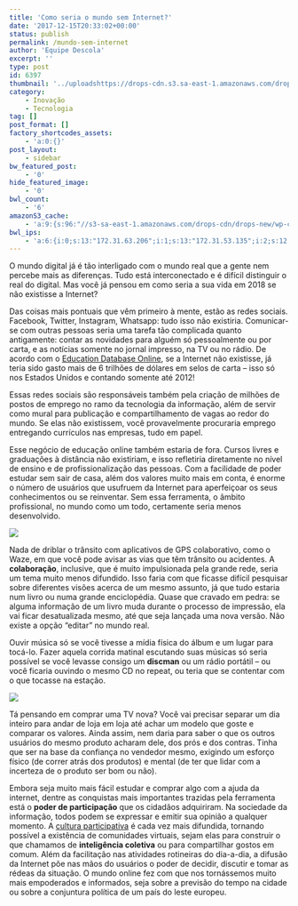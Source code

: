 ```yaml
---
title: 'Como seria o mundo sem Internet?'
date: '2017-12-15T20:33:02+00:00'
status: publish
permalink: /mundo-sem-internet
author: 'Equipe Descola'
excerpt: ''
type: post
id: 6397
thumbnail: '../uploadshttps://drops-cdn.s3.sa-east-1.amazonaws.com/drops-new/wp-content/uploads/2017/12/15203251/mundo-internet-150x150.png'
category:
    - Inovação
    - Tecnologia
tag: []
post_format: []
factory_shortcodes_assets:
    - 'a:0:{}'
post_layout:
    - sidebar
bw_featured_post:
    - '0'
hide_featured_image:
    - '0'
bwl_count:
    - '6'
amazonS3_cache:
    - 'a:9:{s:96:"//s3-sa-east-1.amazonaws.com/drops-cdn/drops-new/wp-content/uploads/2017/12/15201303/discman.jpg";i:6406;s:105:"//s3-sa-east-1.amazonaws.com/drops-cdn/drops-new/wp-content/uploads/2017/12/15201303/discman-1024x727.jpg";i:6406;s:58:"//descola.org/drops/wp-content/uploads/2017/12/discman.jpg";i:6406;s:67:"//descola.org/drops/wp-content/uploads/2017/12/discman-1024x727.jpg";i:6406;s:110:"//s3-sa-east-1.amazonaws.com/drops-cdn/drops-new/wp-content/uploads/2017/12/15201619/educac%CC%A7ao-online.jpg";i:6410;s:119:"//s3-sa-east-1.amazonaws.com/drops-cdn/drops-new/wp-content/uploads/2017/12/15201619/educac%CC%A7ao-online-1024x682.jpg";s:4:"6410";s:72:"//descola.org/drops/wp-content/uploads/2017/12/educac%CC%A7ao-online.jpg";i:6410;s:68:"//descola.org/drops/wp-content/uploads/2017/12/educaçao-online.jpg";i:6410;s:106:"//s3-sa-east-1.amazonaws.com/drops-cdn/drops-new/wp-content/uploads/2017/12/15201619/educaçao-online.jpg";i:6410;}'
bwl_ips:
    - 'a:6:{i:0;s:13:"172.31.63.206";i:1;s:13:"172.31.53.135";i:2;s:12:"172.31.37.47";i:3;s:13:"172.31.63.163";i:4;s:13:"172.31.64.219";i:5;s:13:"172.31.55.186";}'
---
```

O mundo digital já é tão interligado com o mundo real que a gente nem percebe mais as diferenças. Tudo está interconectado e é difícil distinguir o real do digital. Mas você já pensou em como seria a sua vida em 2018 se não existisse a Internet?

Das coisas mais pontuais que vêm primeiro à mente, estão as redes sociais. Facebook, Twitter, Instagram, Whatsapp: tudo isso não existiria. Comunicar-se com outras pessoas seria uma tarefa tão complicada quanto antigamente: contar as novidades para alguém só pessoalmente ou por carta, e as notícias somente no jornal impresso, na TV ou no rádio. De acordo com o [Education Database Online](http://www.onlineeducation.net/), se a Internet não existisse, já teria sido gasto mais de 6 trilhões de dólares em selos de carta – isso só nos Estados Unidos e contando somente até 2012!

Essas redes sociais são responsáveis também pela criação de milhões de postos de emprego no ramo da tecnologia da informação, além de servir como mural para publicação e compartilhamento de vagas ao redor do mundo. Se elas não existissem, você provavelmente procuraria emprego entregando currículos nas empresas, tudo em papel.

Esse negócio de educação online também estaria de fora. Cursos livres e graduações à distância não existiriam, e isso refletiria diretamente no nível de ensino e de profissionalização das pessoas. Com a facilidade de poder estudar sem sair de casa, além dos valores muito mais em conta, é enorme o número de usuários que usufruem da Internet para aperfeiçoar os seus conhecimentos ou se reinventar. Sem essa ferramenta, o âmbito profissional, no mundo como um todo, certamente seria menos desenvolvido.

![](https://descola.org/drops/wp-content/uploads/2017/12/educac%CC%A7ao-online.jpg)

Nada de driblar o trânsito com aplicativos de GPS colaborativo, como o Waze, em que você pode avisar as vias que têm trânsito ou acidentes. A **colaboração**, inclusive, que é muito impulsionada pela grande rede, seria um tema muito menos difundido. Isso faria com que ficasse difícil pesquisar sobre diferentes visões acerca de um mesmo assunto, já que tudo estaria num livro ou numa grande enciclopédia. Quase que cravado em pedra: se alguma informação de um livro muda durante o processo de impressão, ela vai ficar desatualizada mesmo, até que seja lançada uma nova versão. Não existe a opção “editar” no mundo real.

Ouvir música só se você tivesse a mídia física do álbum e um lugar para tocá-lo. Fazer aquela corrida matinal escutando suas músicas só seria possível se você levasse consigo um **discman** ou um rádio portátil – ou você ficaria ouvindo o mesmo CD no repeat, ou teria que se contentar com o que tocasse na estação.

![](https://descola.org/drops/wp-content/uploads/2017/12/discman-1024x727.jpg)

Tá pensando em comprar uma TV nova? Você vai precisar separar um dia inteiro para andar de loja em loja até achar um modelo que goste e comparar os valores. Ainda assim, nem daria para saber o que os outros usuários do mesmo produto acharam dele, dos prós e dos contras. Tinha que ser na base da confiança no vendedor mesmo, exigindo um esforço físico (de correr atrás dos produtos) e mental (de ter que lidar com a incerteza de o produto ser bom ou não).

Embora seja muito mais fácil estudar e comprar algo com a ajuda da internet, dentre as conquistas mais importantes trazidas pela ferramenta está o **poder de participação** que os cidadãos adquiriram. Na sociedade da informação, todos podem se expressar e emitir sua opinião a qualquer momento. A [cultura participativa](https://descola.org/drops/cibercultura-e-convergencia-de-midias/) é cada vez mais difundida, tornando possível a existência de comunidades virtuais, sejam elas para construir o que chamamos de **inteligência coletiva** ou para compartilhar gostos em comum. Além da facilitação nas atividades rotineiras do dia-a-dia, a difusão da Internet põe nas mãos do usuários o poder de decidir, discutir e tomar as rédeas da situação. O mundo online fez com que nos tornássemos muito mais empoderados e informados, seja sobre a previsão do tempo na cidade ou sobre a conjuntura política de um país do leste europeu.